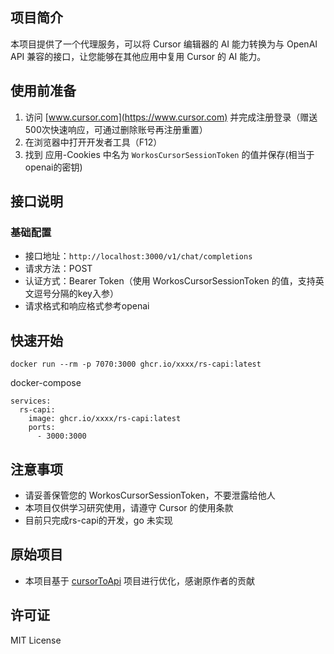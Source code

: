 
## 项目简介

本项目提供了一个代理服务，可以将 Cursor 编辑器的 AI 能力转换为与 OpenAI API 兼容的接口，让您能够在其他应用中复用 Cursor 的 AI 能力。

## 使用前准备

1. 访问 [www.cursor.com](https://www.cursor.com) 并完成注册登录（赠送500次快速响应，可通过删除账号再注册重置）
2. 在浏览器中打开开发者工具（F12）
3. 找到 应用-Cookies 中名为 `WorkosCursorSessionToken` 的值并保存(相当于openai的密钥)

## 接口说明

### 基础配置

- 接口地址：`http://localhost:3000/v1/chat/completions`
- 请求方法：POST
- 认证方式：Bearer Token（使用 WorkosCursorSessionToken 的值，支持英文逗号分隔的key入参）
- 请求格式和响应格式参考openai

## 快速开始
```
docker run --rm -p 7070:3000 ghcr.io/xxxx/rs-capi:latest
```

docker-compose
```
services:
  rs-capi:
    image: ghcr.io/xxxx/rs-capi:latest
    ports:
      - 3000:3000
```

## 注意事项

- 请妥善保管您的 WorkosCursorSessionToken，不要泄露给他人
- 本项目仅供学习研究使用，请遵守 Cursor 的使用条款
- 目前只完成rs-capi的开发，go 未实现

## 原始项目

- 本项目基于 [cursorToApi](https://github.com/luolazyandlazy/cursorToApi) 项目进行优化，感谢原作者的贡献

## 许可证

MIT License
